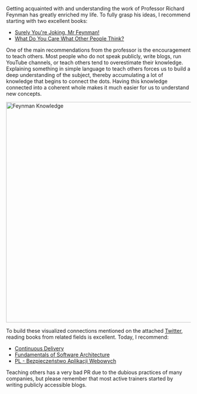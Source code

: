 Getting acquainted with and understanding the work of Professor Richard Feynman has greatly enriched my life. To fully
grasp his ideas, I recommend starting with two excellent books:
- [Surely You're Joking, Mr Feynman!](https://amzn.to/4b6SYBF)
- [What Do You Care What Other People Think?](https://amzn.to/445WA4z)

One of the main recommendations from the professor is the encouragement to teach others. Most people who do not speak
publicly, write blogs, run YouTube channels, or teach others tend to overestimate their knowledge. Explaining something
in simple language to teach others forces us to build a deep understanding of the subject, thereby accumulating a lot of
knowledge that begins to connect the dots. Having this knowledge connected into a coherent whole makes it much easier
for us to understand new concepts.

<img src="/images/feynman.png" alt="Feynman Knowledge" width="600">

To build these visualized connections mentioned on the attached [Twitter](https://twitter.com/ProfFeynman/status/1763927221230776741), reading books from related fields is excellent.
Today, I recommend:
- [Continuous Delivery](https://amzn.to/4aH08g8)
- [Fundamentals of Software Architecture](https://amzn.to/3UBWwqd)
- [PL - Bezpieczeństwo Aplikacji Webowych](https://sklep.securitum.pl/ksiazka-bezpieczenstwo-aplikacji-webowych)

Teaching others has a very bad PR due to the dubious practices of many companies, but please remember that most active
trainers started by writing publicly accessible blogs.